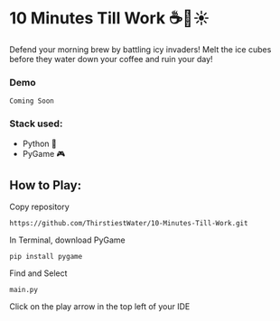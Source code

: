 # 10 Minutes Till Work ☕🧊☀️

Defend your morning brew by battling icy invaders! Melt the ice cubes before they water down your coffee and ruin your day!

### Demo
```
Coming Soon
```

### Stack used:
- Python 🐍
- PyGame 🎮

## How to Play:

Copy repository
```
https://github.com/ThirstiestWater/10-Minutes-Till-Work.git
```

In Terminal, download PyGame
```
pip install pygame
```

Find and Select
```
main.py
```

Click on the play arrow in the top left of your IDE


